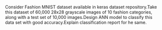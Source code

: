 Consider Fashion MNIST dataset available in keras dataset repository.Take this dataset of 60,000 28x28 grayscale images of 10 fashion categories, along with a test set of 10,000 images.Design ANN model to classify this data set with good accuracy.Explain classification report for he same.
